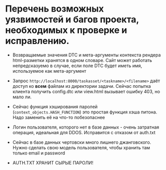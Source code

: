 # Перечень возможных уязвимостей и багов проекта, необходимых к проверке и исправлению.

- Возвращаемые значения DTC и мета-аргументы контекста рендера html-разметки хранятся в одном словаре. Сайт может работать непредсказуемо в случае, если поле DTC будет иметь имя, используемое как мета-аргумент

- Запрос `http://localhost:8000/taskasset/<taskname>/<filename>` даёт доступ ко __всем__ файлам из директории задачи. Сейчас попытка клиента получить config.dtc или view.html вызывает ошибку 403, но мало ли.

- Сейчас функция хэширования паролей (`context_objects.HASH_FUNCTION`) это простая функция хэша питона. Надо заменить её на что-то побезопаснее

- Логин пользователя, которого нет в базе данных - очень затратная операция, идеальная для DDOS. Исправится с отказом от auth.txt

- Сейчас в базе данных чертовски много лишнего джанговского. Нужно сделать свою модель пользователя, чтобы хранить там только email и password

- AUTH.TXT ХРАНИТ СЫРЫЕ ПАРОЛИ!